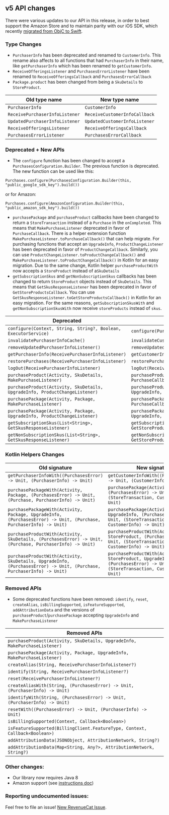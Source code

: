 ## v5 API changes

There were various updates to our API in this release, in order to best support the Amazon Store and to maintain parity 
with our iOS SDK, which recently [migrated from ObjC to Swift](https://github.com/RevenueCat/purchases-ios/blob/main/docs/V4_API_Updates.md).

### Type Changes
- `PurchaserInfo` has been deprecated and renamed to `CustomerInfo`. This rename also affects to all functions that had
  `PurchaserInfo` in their name, like `getPurchaserInfo` which has been renamed to `getCustomerInfo`.
- `ReceiveOfferingsListener` and `PurchasesErrorListener` have been renamed to `ReceiveOfferingsCallback` and `PurchasesErrorCallback`
- `Package.product` has been changed from being a `SkuDetails` to `StoreProduct`.

| Old type name | New type name |
|------------|------|
| `PurchaserInfo` | `CustomerInfo` |
| `ReceivePurchaserInfoListener` | `ReceiveCustomerInfoCallback` |
| `UpdatedPurchaserInfoListener` | `UpdatedCustomerInfoListener` |
| `ReceiveOfferingsListener` | `ReceiveOfferingsCallback` |
| `PurchasesErrorListener` | `PurchasesErrorCallback` |

### Deprecated + New APIs

- The `configure` function has been changed to accept a `PurchasesConfiguration.Builder`. The previous function is deprecated. The new function can be used like this:

```
Purchases.configure(PurchasesConfiguration.Builder(this, "public_google_sdk_key").build())
```

or for Amazon:

```
Purchases.configure(AmazonConfiguration.Builder(this, "public_amazon_sdk_key").build())
```
- `purchasePackage` and `purchaseProduct` callbacks have been changed to return a `StoreTransaction` instead of a `Purchase` in the `onCompleted`.
  This means that `MakePurchaseListener` deprecated in favor of `PurchaseCallback`.
  There is a helper extension function `MakePurchaseListener.toPurchaseCallback()` that can help migrate.
  For purchasing functions that accept an `UpgradeInfo`, `ProductChangeListener` has been deprecated in favor of `ProductChangeCallback`.
  Similarly, you can use `ProductChangeListener.toProductChangeCallback()` and `MakePurchaseListener.toProductChangeCallback()` in Kotlin for an easy migration.
  Due to the same change, Kotlin helper `purchaseProductWith` now accepts a `StoreProduct` instead of a`SkuDetails`
- `getSubscriptionSkus` and `getNonSubscriptionSkus` callbacks has been changed to return `StoreProduct` objects instead
  of `SkuDetails`. This means that `GetSkusResponseListener` has been deprecated in favor of `GetStoreProductsCallback`.
  You can use `GetSkusResponseListener.toGetStoreProductsCallback()` in Kotlin for an easy migration.
  For the same reasons, `getSubscriptionSkusWith` and `getNonSubscriptionSkusWith` now receive `storeProducts` instead of `skus`.


| Deprecated | New  |
|------------|------|
| `configure(Context, String, String?, Boolean, ExecutorService)` | `configure(PurchasesConfiguration)` |
| `invalidatePurchaserInfoCache()` | `invalidateCustomerInfoCache()` |
| `removeUpdatedPurchaserInfoListener()` | `removeUpdatedCustomerInfoListener()` |
| `getPurchaserInfo(ReceivePurchaserInfoListener)` | `getCustomerInfo(ReceiveCustomerInfoCallback)` |
| `restorePurchases(ReceivePurchaserInfoListener)` | `restorePurchases(ReceiveCustomerInfoCallback)` |
| `logOut(ReceivePurchaserInfoListener)` | `logOut(ReceiveCustomerInfoCallback)` |
| `purchaseProduct(Activity, SkuDetails, MakePurchaseListener)` | `purchaseProduct(Activity, StoreProduct, PurchaseCallback)` |
| `purchaseProduct(Activity, SkuDetails, UpgradeInfo, ProductChangeListener)` | `purchaseProduct(Activity, StoreProduct, UpgradeInfo, ProductChangeCallback)` |
| `purchasePackage(Activity, Package, MakePurchaseListener)` | `purchasePackage(Activity, Package, PurchaseCallback)` |
| `purchasePackage(Activity, Package, UpgradeInfo, ProductChangeListener)` | `purchasePackage(Activity, Package, UpgradeInfo, ProductChangeCallback)` |
| `getSubscriptionSkus(List<String>, GetSkusResponseListener)` | `getSubscriptionSkus(List<String>, GetStoreProductsCallback)` |
| `getNonSubscriptionSkus(List<String>, GetSkusResponseListener)` | `getNonSubscriptionSkus(List<String>, GetStoreProductsCallback)` |

### Kotlin Helpers Changes

| Old signature | New signature |
|---------------|---------------|
| `getPurchaserInfoWith((PurchasesError) -> Unit, (PurchaserInfo) -> Unit)` | `getCustomerInfoWith((PurchasesError) -> Unit, (CustomerInfo) -> Unit)` |
| `purchasePackageWith(Activity, Package, (PurchasesError) -> Unit, (Purchase, PurchaserInfo) -> Unit)` | `purchasePackage(Activity, Package, (PurchasesError) -> Unit, (StoreTransaction, CustomerInfo) -> Unit)` |
| `purchasePackageWith(Activity, Package, UpgradeInfo, (PurchasesError) -> Unit, (Purchase, PurchaserInfo) -> Unit)` | `purchasePackage(Activity, Package, UpgradeInfo, (PurchasesError) -> Unit, (StoreTransaction, CustomerInfo) -> Unit)` |
| `purchaseProductWith(Activity, SkuDetails, (PurchasesError) -> Unit, (Purchase, PurchaserInfo) -> Unit)` | `purchaseProductWith(Activity, StoreProduct, (PurchasesError) -> Unit, (StoreTransaction, CustomerInfo) -> Unit)` |
| `purchaseProductWith(Activity, SkuDetails, UpgradeInfo, (PurchasesError) -> Unit, (Purchase, PurchaserInfo) -> Unit)` | `purchaseProductWith(Activity, StoreProduct, UpgradeInfo, (PurchasesError) -> Unit, (StoreTransaction, CustomerInfo) -> Unit)` |

### Removed APIs
- Some deprecated functions have been removed: `identify`, `reset`, `createAlias`, `isBillingSupported`, `isFeatureSupported`, `addAttributionData` and the versions of `purchaseProduct`/`purchasePackage` accepting `UpgradeInfo` and `MakePurchaseListener`

| Removed APIs |  
|---------------------------------------------------------------------------|
| `purchaseProduct(Activity, SkuDetails, UpgradeInfo, MakePurchaseListener)` |
| `purchasePackage(Activity, Package, UpgradeInfo, MakePurchaseListener)` |
| `createAlias(String, ReceivePurchaserInfoListener?)` |
| `identify(String, ReceivePurchaserInfoListener?)` |
| `reset(ReceivePurchaserInfoListener?)` |
| `createAliasWith(String, (PurchasesError) -> Unit, (PurchaserInfo) -> Unit)` |
| `identifyWith(String, (PurchasesError) -> Unit, (PurchaserInfo) -> Unit)` |
| `resetWith((PurchasesError) -> Unit, (PurchaserInfo) -> Unit)` |
| `isBillingSupported(Context, Callback<Boolean>)` |
| `isFeatureSupported(BillingClient.FeatureType, Context, Callback<Boolean>)` |
| `addAttributionData(JSONObject, AttributionNetwork, String?)` |
| `addAttributionData(Map<String, Any?>, AttributionNetwork, String?)` |

### Other changes:

- Our library now requires Java 8
- Amazon support (see [instructions doc](https://github.com/RevenueCat/purchases-android/blob/main/AMAZON-INSTRUCTIONS.md))

### Reporting undocumented issues:

Feel free to file an issue! [New RevenueCat Issue](https://github.com/RevenueCat/purchases-android/issues/new/).